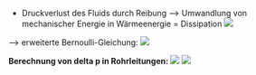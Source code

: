 - Druckverlust des Fluids durch Reibung --> Umwandlung von mechanischer Energie in Wärmeenergie = Dissipation
![](Pasted%20image%2020241112094318.png)

--> erweiterte Bernoulli-Gleichung:
![](Pasted%20image%2020241112094417.png)

**Berechnung von delta p in Rohrleitungen:**
![](Pasted%20image%2020241112094841.png)
![](Pasted%20image%2020241112094856.png)
